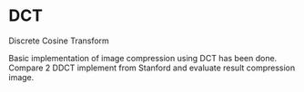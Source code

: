 # DCT
Discrete Cosine Transform

Basic implementation of image compression using DCT has been done. Compare 2 DDCT implement from Stanford and evaluate result compression image.

